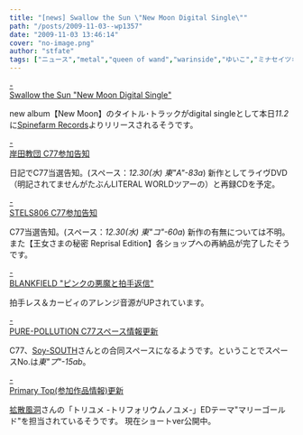 ```yaml
---
title: "[news] Swallow the Sun \"New Moon Digital Single\""
path: "/posts/2009-11-03--wp1357"
date: "2009-11-03 13:46:14"
cover: "no-image.png"
author: "stfate"
tags: ["ニュース","metal","queen of wand","warinside","ゆいこ","ミナセイツキ","岸田教団"]
---
```


<style type="text/css">
<!--
p {white-space: pre-wrap};
-->
</style>

<a class="topics" href="http://www.swallowthesun.net/site/" target="_blank">- Swallow the Sun "New Moon Digital Single"</a>
<div class="news">new album【New Moon】のタイトル･トラックがdigital singleとして本日<em>11.2</em>に<a href="http://www.spinefarmrecords.co.uk/news/view/153">Spinefarm Records</a>よりリリースされるそうです。</div>

<a class="topics" href="http://k-kyoudan.s61.xrea.com/" target="_blank">- 岸田教団 C77参加告知</a>
<div class="news">日記でC77当選告知。(スペース：<em>12.30(水) 東"A"-83a</em>)
新作としてライヴDVD（明記されてませんがたぶんLITERAL WORLDツアーの）と再録CDを予定。</div>

<a class="topics" href="http://www.stels806.com/" target="_blank">- STELS806 C77参加告知</a>
<div class="news">C77当選告知。(スペース：<em>12.30(水) 東"コ"-60a</em>)
新作の有無については不明。
また【王女さまの秘密 Reprisal Edition】各ショップへの再納品が完了したそうです。</div>

<a class="topics" href="http://blankfield.but.jp/" target="_blank">- BLANKFIELD "ピンクの悪魔と拍手返信"</a>
<div class="news">拍手レス＆カービィのアレンジ音源がUPされています。</div>

<a class="topics" href="http://www.snv.jp/" target="_blank">- PURE-POLLUTION C77スペース情報更新</a>
<div class="news">C77、<a href="http://www.subako.com/soysouth/">Soy-SOUTH</a>さんとの合同スペースになるようです。ということでスペースNo.は<em>東"プ"-15ab</em>。</div>

<a class="topics" href="http://primary-yuiko.com/" target="_blank">- Primary Top(参加作品情報)更新</a>
<div class="news"><a href="http://www.toriyume.com/">拡散風洞</a>さんの「トリユメ -トリフォリウムノユメ-」EDテーマ"マリーゴールド"を担当されているそうです。
現在ショートver公開中。</div>